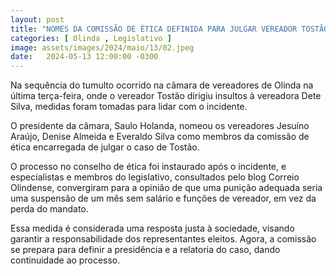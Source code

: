```yaml
---
layout: post
title: "NOMES DA COMISSÃO DE ÉTICA DEFINIDA PARA JULGAR VEREADOR TOSTÃO DE OLINDA"
categories: [ Olinda , Legislativo ]
image: assets/images/2024/maio/13/02.jpeg
date:   2024-05-13 12:00:00 -0300
---
```

Na sequência do tumulto ocorrido na câmara de vereadores de Olinda na última terça-feira, onde o vereador Tostão dirigiu insultos à vereadora Dete Silva, medidas foram tomadas para lidar com o incidente.

O presidente da câmara, Saulo Holanda, nomeou os vereadores Jesuíno Araújo, Denise Almeida e Everaldo Silva como membros da comissão de ética encarregada de julgar o caso de Tostão.

O processo no conselho de ética foi instaurado após o incidente, e especialistas e membros do legislativo, consultados pelo blog Correio Olindense, convergiram para a opinião de que uma punição adequada seria uma suspensão de um mês sem salário e funções de vereador, em vez da perda do mandato.

Essa medida é considerada uma resposta justa à sociedade, visando garantir a responsabilidade dos representantes eleitos. Agora, a comissão se prepara para definir a presidência e a relatoria do caso, dando continuidade ao processo.